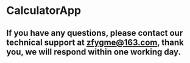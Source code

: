 # CalculatorApp
## If you have any questions, please contact our technical support at zfygme@163.com, thank you, we will respond within one working day.
